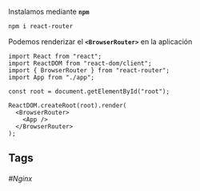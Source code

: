 Instalamos mediante **`npm`** 

```bash
npm i react-router
```

Podemos renderizar el **`<BrowserRouter>`** en la aplicación

```tsx
import React from "react";
import ReactDOM from "react-dom/client";
import { BrowserRouter } from "react-router";
import App from "./app";

const root = document.getElementById("root");

ReactDOM.createRoot(root).render(
  <BrowserRouter>
    <App />
  </BrowserRouter>
);
```

## Tags

###### #Nginx 